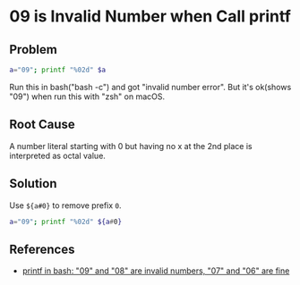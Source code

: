 # 09 is Invalid Number when Call printf

## Problem
```bash
a="09"; printf "%02d" $a
```

Run this in bash("bash -c") and got "invalid number error".
But it's ok(shows "09") when run this with "zsh" on macOS.

## Root Cause
A number literal starting with 0 but having no x at the 2nd place is interpreted as octal value.

## Solution
Use `${a#0}` to remove prefix `0`.

```bash
a="09"; printf "%02d" ${a#0}
```

## References
* [printf in bash: "09" and "08" are invalid numbers, "07" and "06" are fine](https://stackoverflow.com/questions/8078167/printf-in-bash-09-and-08-are-invalid-numbers-07-and-06-are-fine)
